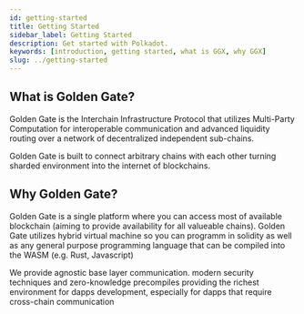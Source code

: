 ```yaml
---
id: getting-started
title: Getting Started
sidebar_label: Getting Started
description: Get started with Polkadot.
keywords: [introduction, getting started, what is GGX, why GGX]
slug: ../getting-started
---
```



## What is Golden Gate?

Golden Gate is the Interchain Infrastructure Protocol that utilizes Multi-Party Computation for interoperable communication and advanced liquidity routing over a network of decentralized independent sub-chains.

Golden Gate is built to connect arbitrary chains with each other turning sharded environment into the internet of blockchains.

## Why Golden Gate?

Golden Gate is a single platform where you can access most of available blockchain (aiming to provide availability for all valueable chains). Golden Gate utilizes hybrid virtual machine so you can programm in solidity as well as any general purpose programming language that can be compiled into the WASM (e.g. Rust, Javascript)

We provide agnostic base layer communication. modern security techniques and zero-knowledge precompiles providing the richest environment for dapps development, especially for dapps that require cross-chain communication



